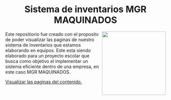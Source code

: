 <h1 align="center">Sistema de inventarios MGR MAQUINADOS</h1>
<img src= "https://raw.githubusercontent.com/Pvngu/Pvngu.github.io/main/assets/images/mgr-logo.png" width = "200" align = "right">
<p>Este repositiorio fue creado con el proposito de poder visualizar las paginas de nuestro sistema de inventarios que estamos elaborando en equipos. Este esta siendo elaborado para un proyecto escolar que busca como objetivo el implementar un sistema eficiente dentro de una empresa, en este caso MGR MAQUINADOS.</p>
<a href = "https://pvngu.github.io/" target ="blank">Visualizar las paginas del contenido.</a>
